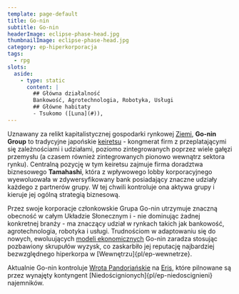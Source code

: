 ```yaml
---
template: page-default
title: Go-nin
subtitle: Go-nin
headerImage: eclipse-phase-head.jpg
thumbnailImage: eclipse-phase-head.jpg
category: ep-hiperkorporacja
tags:
  - rpg
slots:
  aside:
    - type: static
      content: |
        ## Główna działalność
        Bankowość, Agrotechnologia, Robotyka, Usługi
        ## Główne habitaty
        - Tsukomo ([Luna](#)), 
---
```

Uznawany za relikt kapitalistycznej gospodarki rynkowej [Ziemi](#), **Go-nin Group** to tradycyjne japońskie [keiretsu](http://pl.wikipedia.org/wiki/Keiretsu) - kongmerat firm z przeplatającymi się zależnościami i udziałami, poziomo zintegrowanych poprzez wiele gałęzi przemysłu (a czasem również zintegrowanych pionowo wewnątrz sektora rynku). Centralną pozycję w tym keiretsu zajmuje firma doradztwa biznesowego **Tamahashi**, która z wpływowego lobby korporacyjnego wyewoluowała w zdywersyfikowany bank posiadający znaczne udziały każdego z partnerów grupy. W tej chwili kontroluje ona aktywa grupy i kieruje jej ogólną strategią biznesową.

Przez swoje korporacje członkowskie Grupa Go-nin utrzymuje znaczną obecność w całym Układzie Słonecznym i - nie dominując żadnej konkretnej branży - ma znaczący udział w rynkach takich jak bankowość, agrotechnologia, robotyka i usługi. Trudnościom w adaptowaniu się do nowych, ewoluujących [modeli ekonomicznych](#) Go-nin zaradza stosując pozbawiony skrupułów wyzysk, co zaskarbiło jej reputację najbardziej bezwzględnego hiperkorpa w [Wewnętrzu]{pl/ep-wewnetrze}.

Aktualnie Go-nin kontroluje [Wrota Pandoriańskie](#) na [Eris](#), które pilnowane są przez wynajęty kontyngent [Niedoścignionych]{pl/ep-niedoscignieni} najemników.
